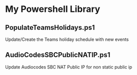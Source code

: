 # My Powershell Library

## PopulateTeamsHolidays.ps1
Update/Create the Teams holiday schedule with new events

## AudioCodesSBCPublicNATIP.ps1
Update Audiocodes SBC NAT Public IP for non static public ip
